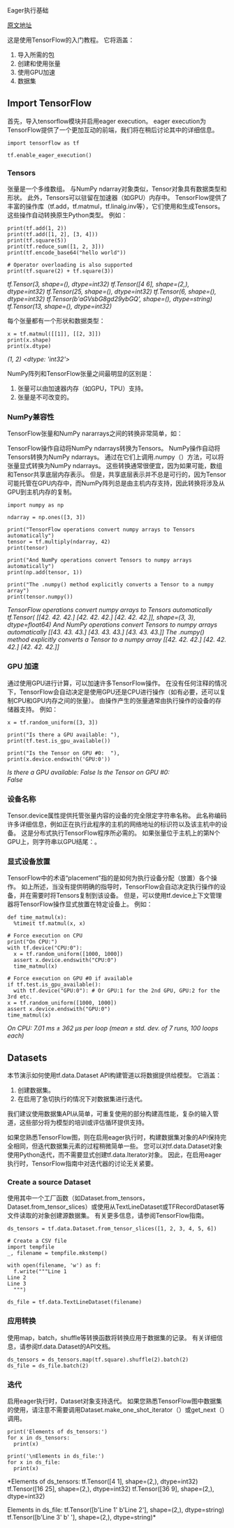 Eager执行基础

[原文地址](https://tensorflow.google.cn/tutorials/eager/eager_basics)

这是使用TensorFlow的入门教程。 它将涵盖：  

1. 导入所需的包
2. 创建和使用张量
3. 使用GPU加速
4. 数据集

## Import TensorFlow ##

首先，导入tensorflow模块并启用eager execution。 eager execution为TensorFlow提供了一个更加互动的前端，我们将在稍后讨论其中的详细信息。

    import tensorflow as tf
    
    tf.enable_eager_execution()

### Tensors ###

张量是一个多维数组。 与NumPy ndarray对象类似，Tensor对象具有数据类型和形状。 此外，Tensors可以驻留在加速器（如GPU）内存中。 TensorFlow提供了丰富的操作库（tf.add，tf.matmul，tf.linalg.inv等），它们使用和生成Tensors。 这些操作自动转换原生Python类型。 例如：

    print(tf.add(1, 2))
    print(tf.add([1, 2], [3, 4]))
    print(tf.square(5))
    print(tf.reduce_sum([1, 2, 3]))
    print(tf.encode_base64("hello world"))
    
    # Operator overloading is also supported
    print(tf.square(2) + tf.square(3))

*tf.Tensor(3, shape=(), dtype=int32)
tf.Tensor([4 6], shape=(2,), dtype=int32)
tf.Tensor(25, shape=(), dtype=int32)
tf.Tensor(6, shape=(), dtype=int32)
tf.Tensor(b'aGVsbG8gd29ybGQ', shape=(), dtype=string)
tf.Tensor(13, shape=(), dtype=int32)*

每个张量都有一个形状和数据类型：

    x = tf.matmul([[1]], [[2, 3]])
    print(x.shape)
    print(x.dtype)

*(1, 2)
<dtype: 'int32'>*

NumPy阵列和TensorFlow张量之间最明显的区别是：

1. 张量可以由加速器内存（如GPU，TPU）支持。
2. 张量是不可改变的。

### NumPy兼容性 ###

TensorFlow张量和NumPy nararrays之间的转换非常简单，如：

TensorFlow操作自动将NumPy ndarrays转换为Tensors。
NumPy操作自动将Tensors转换为NumPy ndarrays。
通过在它们上调用.numpy（）方法，可以将张量显式转换为NumPy ndarrays。 这些转换通常很便宜，因为如果可能，数组和Tensor共享底层内存表示。 但是，共享底层表示并不总是可行的，因为Tensor可能托管在GPU内存中，而NumPy阵列总是由主机内存支持，因此转换将涉及从GPU到主机内存的复制。

    import numpy as np
    
    ndarray = np.ones([3, 3])
    
    print("TensorFlow operations convert numpy arrays to Tensors automatically")
    tensor = tf.multiply(ndarray, 42)
    print(tensor)
    
    print("And NumPy operations convert Tensors to numpy arrays automatically")
    print(np.add(tensor, 1))
    
    print("The .numpy() method explicitly converts a Tensor to a numpy array")
    print(tensor.numpy())

*TensorFlow operations convert numpy arrays to Tensors automatically
tf.Tensor(
[[42. 42. 42.]
 [42. 42. 42.]
 [42. 42. 42.]], shape=(3, 3), dtype=float64)
And NumPy operations convert Tensors to numpy arrays automatically
[[43. 43. 43.]
 [43. 43. 43.]
 [43. 43. 43.]]
The .numpy() method explicitly converts a Tensor to a numpy array
[[42. 42. 42.]
 [42. 42. 42.]
 [42. 42. 42.]]*

### GPU 加速 ###

通过使用GPU进行计算，可以加速许多TensorFlow操作。 在没有任何注释的情况下，TensorFlow会自动决定是使用GPU还是CPU进行操作（如有必要，还可以复制CPU和GPU内存之间的张量）。 由操作产生的张量通常由执行操作的设备的存储器支持。 例如：

    x = tf.random_uniform([3, 3])
    
    print("Is there a GPU available: "),
    print(tf.test.is_gpu_available())
    
    print("Is the Tensor on GPU #0:  "),
    print(x.device.endswith('GPU:0'))

*Is there a GPU available: 
False
Is the Tensor on GPU #0:  
False*

### 设备名称 ###

Tensor.device属性提供托管张量内容的设备的完全限定字符串名称。 此名称编码许多详细信息，例如正在执行此程序的主机的网络地址的标识符以及该主机中的设备。 这是分布式执行TensorFlow程序所必需的。 如果张量位于主机上的第N个GPU上，则字符串以GPU结尾：<N>。

### 显式设备放置 ###

TensorFlow中的术语“placement”指的是如何为执行设备分配（放置）各个操作。 如上所述，当没有提供明确的指导时，TensorFlow会自动决定执行操作的设备，并在需要时将Tensors复制到该设备。 但是，可以使用tf.device上下文管理器将TensorFlow操作显式放置在特定设备上。 例如：

    def time_matmul(x):
      %timeit tf.matmul(x, x)
    
    # Force execution on CPU
    print("On CPU:")
    with tf.device("CPU:0"):
      x = tf.random_uniform([1000, 1000])
      assert x.device.endswith("CPU:0")
      time_matmul(x)
    
    # Force execution on GPU #0 if available
    if tf.test.is_gpu_available():
      with tf.device("GPU:0"): # Or GPU:1 for the 2nd GPU, GPU:2 for the 3rd etc.
    x = tf.random_uniform([1000, 1000])
    assert x.device.endswith("GPU:0")
    time_matmul(x)

*On CPU:
7.01 ms ± 362 µs per loop (mean ± std. dev. of 7 runs, 100 loops each)*

## Datasets ##

本节演示如何使用tf.data.Dataset API构建管道以将数据提供给模型。 它涵盖：

1. 创建数据集。
2. 在启用了急切执行的情况下对数据集进行迭代。

我们建议使用数据集API从简单，可重复使用的部分构建高性能，复杂的输入管道，这些部分将为模型的培训或评估循环提供支持。

如果您熟悉TensorFlow图，则在启用eager执行时，构建数据集对象的API保持完全相同，但迭代数据集元素的过程稍微简单一些。 您可以对tf.data.Dataset对象使用Python迭代，而不需要显式创建tf.data.Iterator对象。 因此，在启用eager执行时，TensorFlow指南中对迭代器的讨论无关紧要。

### Create a source Dataset ###

使用其中一个工厂函数（如Dataset.from_tensors，Dataset.from_tensor_slices）或使用从TextLineDataset或TFRecordDataset等文件读取的对象创建源数据集。 有关更多信息，请参阅TensorFlow指南。

    ds_tensors = tf.data.Dataset.from_tensor_slices([1, 2, 3, 4, 5, 6])
    
    # Create a CSV file
    import tempfile
    _, filename = tempfile.mkstemp()
    
    with open(filename, 'w') as f:
      f.write("""Line 1
    Line 2
    Line 3
      """)
    
    ds_file = tf.data.TextLineDataset(filename)

### 应用转换 ###

使用map，batch，shuffle等转换函数将转换应用于数据集的记录。 有关详细信息，请参阅tf.data.Dataset的API文档。

    ds_tensors = ds_tensors.map(tf.square).shuffle(2).batch(2)
    ds_file = ds_file.batch(2)

### 迭代 ###

启用eager执行时，Dataset对象支持迭代。 如果您熟悉TensorFlow图中数据集的使用，请注意不需要调用Dataset.make_one_shot_iterator（）或get_next（）调用。

    print('Elements of ds_tensors:')
    for x in ds_tensors:
      print(x)
    
    print('\nElements in ds_file:')
    for x in ds_file:
      print(x)

*Elements of ds_tensors:
tf.Tensor([4 1], shape=(2,), dtype=int32)
tf.Tensor([16 25], shape=(2,), dtype=int32)
tf.Tensor([36  9], shape=(2,), dtype=int32)

Elements in ds_file:
tf.Tensor([b'Line 1' b'Line 2'], shape=(2,), dtype=string)
tf.Tensor([b'Line 3' b'  '], shape=(2,), dtype=string)*
